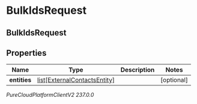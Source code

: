 # BulkIdsRequest

## BulkIdsRequest

## Properties

|Name | Type | Description | Notes|
|------------ | ------------- | ------------- | -------------|
| **entities** | [list[ExternalContactsEntity]](ExternalContactsEntity) |  | [optional] |



_PureCloudPlatformClientV2 237.0.0_
